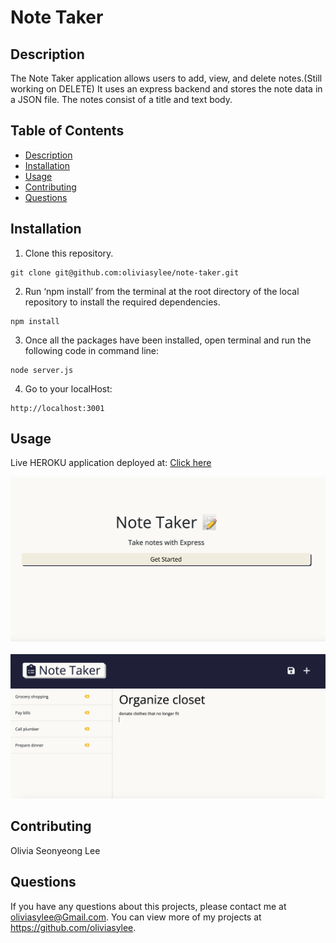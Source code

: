   # Note Taker
  ## Description
   The Note Taker application allows users to add, view, and delete notes.(Still working on DELETE) It uses an express backend and stores the note data in a JSON file. The notes consist of a title and text body.
  ## Table of Contents
  - [Description](#description)
  - [Installation](#installation)
  - [Usage](#usage)
  - [Contributing](#contributing)
  - [Questions](#questions)
  
  ## Installation
1. Clone this repository.
```
git clone git@github.com:oliviasylee/note-taker.git
```

2. Run ‘npm install’ from the terminal at the root directory of the local repository to install the required dependencies.
```
npm install
```

3. Once all the packages have been installed, open terminal and run the following code in command line:
```
node server.js
```

4. Go to your localHost:
```
http://localhost:3001
```

  ## Usage
  Live HEROKU application deployed at: [Click here](https://mysterious-crag-28080.herokuapp.com/) <br>

[![note-taker-screenshot1](public/assets/images/screenshot-note-taker-1.png)]()
<br><br>
[![note-taker-screenshot2](public/assets/images/screenshot-note-taker-02.png)]()
  ## Contributing
  Olivia Seonyeong Lee
  
  ## Questions
  If you have any questions about this projects, please contact me at oliviasylee@Gmail.com. You can view more of my projects at https://github.com/oliviasylee.
